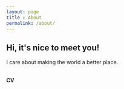 ```yaml
---
layout: page
title : About
permalink: /about/
---
```


<h2>Hi, it's nice to meet you! </h2>
<p>I care about making the world a better place.</p>
<br>
<div class="manual-post">
  <div class="manual manual-title">
  <strong>CV</strong>
  </div>
<p>  <div class="manual-content">
